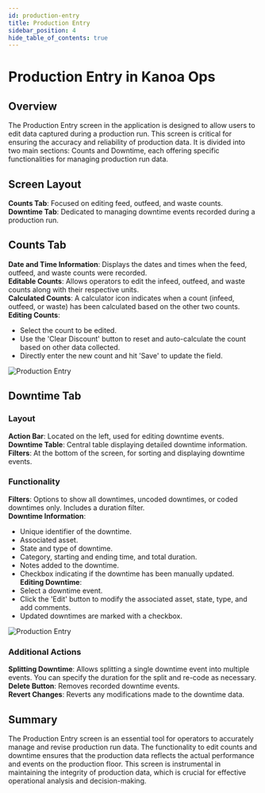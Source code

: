 ```yaml
---
id: production-entry
title: Production Entry
sidebar_position: 4
hide_table_of_contents: true
---
```


# Production Entry in Kanoa Ops

## Overview

The Production Entry screen in the application is designed to allow users to edit data captured during a production run. This screen is critical for ensuring the accuracy and reliability of production data. It is divided into two main sections: Counts and Downtime, each offering specific functionalities for managing production run data.

## Screen Layout
**Counts Tab**: Focused on editing feed, outfeed, and waste counts.<br />
**Downtime Tab**: Dedicated to managing downtime events recorded during a production run.

## Counts Tab
**Date and Time Information**: Displays the dates and times when the feed, outfeed, and waste counts were recorded.<br />
**Editable Counts**: Allows operators to edit the infeed, outfeed, and waste counts along with their respective units.<br />
**Calculated Counts**: A calculator icon indicates when a count (infeed, outfeed, or waste) has been calculated based on the other two counts.<br />
**Editing Counts**: 
  - Select the count to be edited.
  - Use the 'Clear Discount' button to reset and auto-calculate the count based on other data collected.
  - Directly enter the new count and hit 'Save' to update the field.

![Production Entry](/img/ops-operations-production-entry1.png)

## Downtime Tab
### Layout
**Action Bar**: Located on the left, used for editing downtime events.<br />
**Downtime Table**: Central table displaying detailed downtime information.<br />
**Filters**: At the bottom of the screen, for sorting and displaying downtime events.

### Functionality
**Filters**: Options to show all downtimes, uncoded downtimes, or coded downtimes only. Includes a duration filter.<br />
**Downtime Information**:
  - Unique identifier of the downtime.
  - Associated asset.
  - State and type of downtime.
  - Category, starting and ending time, and total duration.
  - Notes added to the downtime.
  - Checkbox indicating if the downtime has been manually updated.
**Editing Downtime**:
  - Select a downtime event.
  - Click the 'Edit' button to modify the associated asset, state, type, and add comments.
  - Updated downtimes are marked with a checkbox.

![Production Entry](/img/ops-operations-production-entry2.png)

### Additional Actions
**Splitting Downtime**: Allows splitting a single downtime event into multiple events. You can specify the duration for the split and re-code as necessary.<br />
**Delete Button**: Removes recorded downtime events.<br />
**Revert Changes**: Reverts any modifications made to the downtime data.

## Summary

The Production Entry screen is an essential tool for operators to accurately manage and revise production run data. The functionality to edit counts and downtime ensures that the production data reflects the actual performance and events on the production floor. This screen is instrumental in maintaining the integrity of production data, which is crucial for effective operational analysis and decision-making.

